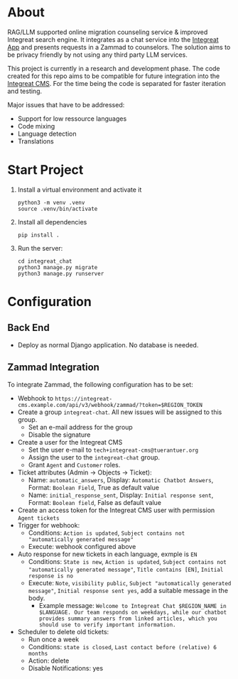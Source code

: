 # About

RAG/LLM supported online migration counseling service & improved Integreat search engine. It integrates as a chat service into the [Integreat App](https://github.com/digitalfabrik/integreat-app) and presents requests in a Zammad to counselors. The solution aims to be privacy friendly by not using any third party LLM services.

This project is currently in a research and development phase. The code created for this repo aims to be compatible for future integration into the [Integreat CMS](https://github.com/digitalfabrik/integreat-cms). For the time being the code is separated for faster iteration and testing.

Major issues that have to be addressed:

- Support for low ressource languages
- Code mixing
- Language detection
- Translations

# Start Project
1. Install a virtual environment and activate it
   ```
   python3 -m venv .venv
   source .venv/bin/activate
   ```
1. Install all dependencies
   ```
   pip install .
   ```
1. Run the server:
   ```
   cd integreat_chat
   python3 manage.py migrate
   python3 manage.py runserver
   ```

# Configuration

## Back End

* Deploy as normal Django application. No database is needed.

## Zammad Integration

To integrate Zammad, the following configuration has to be set:

* Webhook to `https://integreat-cms.example.com/api/v3/webhook/zammad/?token=$REGION_TOKEN`
* Create a group `integreat-chat`. All new issues will be assigned to this group.
  * Set an e-mail address for the group
  * Disable the signature
* Create a user for the Integreat CMS
  * Set the user e-mail to `tech+integreat-cms@tuerantuer.org`
  * Assign the user to the `integreat-chat` group.
  * Grant `Agent` and `Customer` roles.
* Ticket attributes (Admin -> Objects -> Ticket):
  * Name: `automatic_answers`, Display: `Automatic Chatbot Answers`, Format: `Boolean Field`, True as default value
  * Name: `initial_response_sent`, Display: `Initial response sent`, Format: `Boolean field`, False as default value
* Create an access token for the Integreat CMS user with permission `Agent tickets`
* Trigger for webhook:
  * Conditions: `Action is updated`, `Subject contains not "automatically generated message"`
  * Execute: webhook configured above
* Auto response for new tickets in each language, exmple is `EN`
  * Conditions: `State is new`, `Action is updated`, `Subject contains not "automatically generated message"`, `Title contains [EN]`, `Initial response is no`
  * Execute: `Note`, `visibility public`, `Subject "automatically generated message"`, `Initial response sent yes`, add a suitable message in the body.
    * Example message: `Welcome to Integreat Chat $REGION_NAME in $LANGUAGE. Our team responds on weekdays, while our chatbot provides summary answers from linked articles, which you should use to verify important information.`
* Scheduler to delete old tickets:
  * Run once a week
  * Conditions: `state is closed`, `Last contact before (relative) 6 months`
  * Action: delete
  * Disable Notifications: yes

